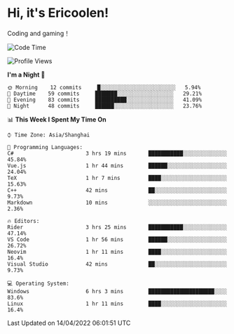 # Hi, it's Ericoolen!
Coding and gaming！

<!--START_SECTION:waka-->
![Code Time](http://img.shields.io/badge/Code%20Time-205%20hrs%2011%20mins-blue)

![Profile Views](http://img.shields.io/badge/Profile%20Views-2-blue)

**I'm a Night 🦉** 

```text
🌞 Morning    12 commits     █░░░░░░░░░░░░░░░░░░░░░░░░   5.94% 
🌆 Daytime    59 commits     ███████░░░░░░░░░░░░░░░░░░   29.21% 
🌃 Evening    83 commits     ██████████░░░░░░░░░░░░░░░   41.09% 
🌙 Night      48 commits     ██████░░░░░░░░░░░░░░░░░░░   23.76%

```


📊 **This Week I Spent My Time On** 

```text
⌚︎ Time Zone: Asia/Shanghai

💬 Programming Languages: 
C#                       3 hrs 19 mins       ███████████░░░░░░░░░░░░░░   45.84% 
Vue.js                   1 hr 44 mins        ██████░░░░░░░░░░░░░░░░░░░   24.04% 
TeX                      1 hr 7 mins         ████░░░░░░░░░░░░░░░░░░░░░   15.63% 
C++                      42 mins             ██░░░░░░░░░░░░░░░░░░░░░░░   9.73% 
Markdown                 10 mins             ░░░░░░░░░░░░░░░░░░░░░░░░░   2.36%

🔥 Editors: 
Rider                    3 hrs 25 mins       ███████████░░░░░░░░░░░░░░   47.14% 
VS Code                  1 hr 56 mins        ██████░░░░░░░░░░░░░░░░░░░   26.72% 
Neovim                   1 hr 11 mins        ████░░░░░░░░░░░░░░░░░░░░░   16.4% 
Visual Studio            42 mins             ██░░░░░░░░░░░░░░░░░░░░░░░   9.73%

💻 Operating System: 
Windows                  6 hrs 3 mins        █████████████████████░░░░   83.6% 
Linux                    1 hr 11 mins        ████░░░░░░░░░░░░░░░░░░░░░   16.4%

```


 Last Updated on 14/04/2022 06:01:51 UTC
<!--END_SECTION:waka-->

